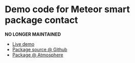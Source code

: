 Demo code for Meteor smart package contact
===================

__NO LONGER MAINTAINED__

 - [Live demo](https://contact-demo.meteor.com)
 - [Package source @ Github](https://github.com/udondan/meteor-contact)
 - [Package @ Atmosphere](https://atmospherejs.com/package/contact)
